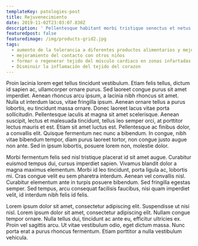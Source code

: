 ```yaml
---
templateKey: patologies-post
title: Rejuvenecimiento
date: 2019-11-02T23:03:07.830Z
description: ' Pellentesque habitant morbi tristique senectus et netus et malesuada fames ac turpis egestas. Morbi vel nunc quam. Sed finibus tincidunt tortor, eu dapibus nunc. Morbi pretium risus id elit bibendum, at tincidunt lacus ullamcorper. In hac habitasse platea dictumst. Ut erat tortor, viverra nec libero a, molestie tempus lorem. Maecenas iaculis viverra magna eu sagittis. Vivamus et erat sem. '
featuredpost: false
featuredimage: /img/products-grid2.jpg
tags:
  - aumento de la tolerancia a diferentes productos alimentarios y mejoramiento de la digestion
  - mejoramiento del contacto con otros niños
  - formar o regenerar tejido del músculo cardiaco en zonas infartadas (infarto reciente)
  - Disminuir la inflamación del tejido del corazon
---
```

 Proin lacinia lorem eget tellus tincidunt vestibulum. Etiam felis tellus, dictum id sapien ac, ullamcorper ornare purus. Sed laoreet congue purus sit amet imperdiet. Aenean rhoncus arcu ipsum, a lacinia nibh rhoncus sit amet. Nulla ut interdum lacus, vitae fringilla ipsum. Aenean ornare tellus a purus lobortis, eu tincidunt massa ornare. Donec laoreet lacus vitae porta sollicitudin. Pellentesque iaculis at magna sit amet scelerisque. Aenean suscipit, lectus et malesuada tincidunt, tellus leo semper orci, at porttitor lectus mauris et est. Etiam sit amet luctus est. Pellentesque ac finibus dolor, a convallis elit. Quisque fermentum nec nunc a bibendum. In congue, nibh vitae bibendum tempor, diam purus laoreet tortor, non congue justo augue non ante. Sed in ipsum lobortis, posuere lorem non, molestie dolor. 



 Morbi fermentum felis sed nisl tristique placerat id sit amet augue. Curabitur euismod tempus dui, cursus imperdiet sapien. Vivamus blandit dolor a magna maximus elementum. Morbi id leo tincidunt, porta ligula ac, lobortis mi. Cras congue velit eu sem pharetra interdum. Aenean vel convallis nisl. Curabitur elementum ante in turpis posuere bibendum. Sed fringilla egestas semper. Sed tempus, arcu consequat facilisis faucibus, nisi quam imperdiet velit, id interdum nibh felis id felis. 

 Lorem ipsum dolor sit amet, consectetur adipiscing elit. Suspendisse ut nisi nisl. Lorem ipsum dolor sit amet, consectetur adipiscing elit. Nullam congue tempor ornare. Nulla tellus dui, tincidunt ac ante eu, efficitur ultricies ex. Proin vel sagittis arcu. Ut vitae vestibulum odio, eget dictum massa. Nunc porta erat a purus rhoncus fermentum. Etiam porttitor a nulla vestibulum vehicula.
